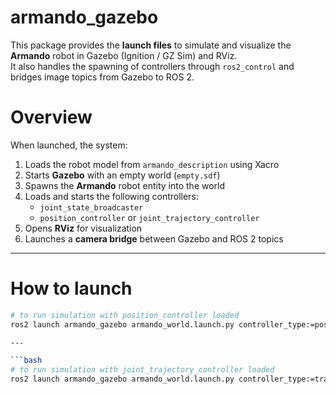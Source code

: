 # armando_gazebo

This package provides the **launch files** to simulate and visualize the **Armando** robot in Gazebo (Ignition / GZ Sim) and RViz.  
It also handles the spawning of controllers through `ros2_control` and bridges image topics from Gazebo to ROS 2.


# Overview

When launched, the system:
1. Loads the robot model from `armando_description` using Xacro  
2. Starts **Gazebo** with an empty world (`empty.sdf`)  
3. Spawns the **Armando** robot entity into the world  
4. Loads and starts the following controllers:
   - `joint_state_broadcaster`
   - `position_controller` or `joint_trajectory_controller`
5. Opens **RViz** for visualization  
6. Launches a **camera bridge** between Gazebo and ROS 2 topics

---

# How to launch

```bash
# to run simulation with position_controller loaded
ros2 launch armando_gazebo armando_world.launch.py controller_type:=positio

---

```bash
# to run simulation with joint_trajectory_controller loaded
ros2 launch armando_gazebo armando_world.launch.py controller_type:=trajectory

